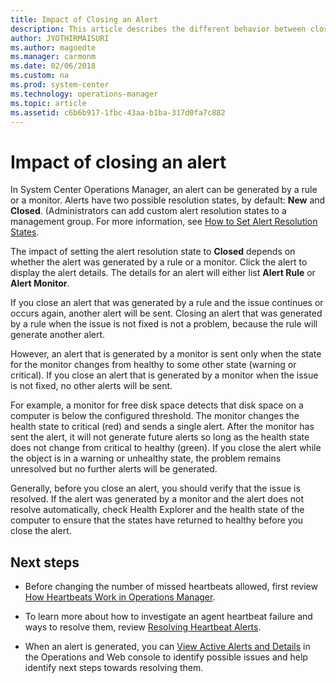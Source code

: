 ```yaml
---
title: Impact of Closing an Alert
description: This article describes the different behavior between closing an alert from a monitor from an alert rule in the Operations Manager console.
author: JYOTHIRMAISURI
ms.author: magoedte
ms.manager: carmonm
ms.date: 02/06/2018
ms.custom: na
ms.prod: system-center
ms.technology: operations-manager
ms.topic: article
ms.assetid: c6b6b917-1fbc-43aa-b1ba-317d0fa7c882
---
```


# Impact of closing an alert

In System Center Operations Manager, an alert can be generated by a rule or a monitor. Alerts have two possible resolution states, by default: **New** and **Closed**. (Administrators can add custom alert resolution states to a management group. For more information, see [How to Set Alert Resolution States](manage-alert-set-resolution-states.md).  
  
The impact of setting the alert resolution state to **Closed** depends on whether the alert was generated by a rule or a monitor. Click the alert to display the alert details. The details for an alert will either list **Alert Rule** or **Alert Monitor**.  
  
If you close an alert that was generated by a rule and the issue continues or occurs again, another alert will be sent. Closing an alert that was generated by a rule when the issue is not fixed is not a problem, because the rule will generate another alert.  
  
However, an alert that is generated by a monitor is sent only when the state for the monitor changes from healthy to some other state (warning or critical). If you close an alert that is generated by a monitor when the issue is not fixed, no other alerts will be sent.  
  
For example, a monitor for free disk space detects that disk space on a computer is below the configured threshold. The monitor changes the health state to critical (red) and sends a single alert. After the monitor has sent the alert, it will not generate future alerts so long as the health state does not change from critical to healthy (green). If you close the alert while the object is in a warning or unhealthy state, the problem remains unresolved but no further alerts will be generated.  
  
Generally, before you close an alert, you should verify that the issue is resolved. If the alert was generated by a monitor and the alert does not resolve automatically, check Health Explorer and the health state of the computer to ensure that the states have returned to healthy before you close the alert.  
  
## Next steps

- Before changing the number of missed heartbeats allowed, first review [How Heartbeats Work in Operations Manager](manage-agent-heartbeat-overview.md).  

- To learn more about how to investigate an agent heartbeat failure and ways to resolve them, review [Resolving Heartbeat Alerts](manage-agent-resolve-heartbeat.md).  

- When an alert is generated, you can [View Active Alerts and Details](manage-alert-view-alerts-details.md) in the Operations and Web console to identify possible issues and help identify next steps towards resolving them.     
